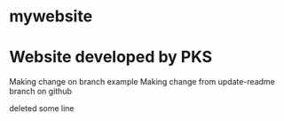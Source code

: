 # mywebsite
# Website developed by PKS

Making change on branch example
Making change from update-readme branch on github

deleted some line